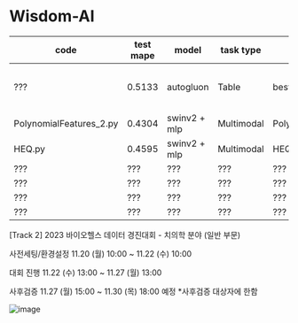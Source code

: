 # Wisdom-AI


|code|test mape|model|task type|hyperparameter|drop columns|Validation|
|---|---|---|---|---|---|---|
|???|0.5133|autogluon|Table|best_quality, num_stack: 3|filename, ID, date, weight, bmi|No|
|PolynomialFeatures_2.py|0.4304|swinv2 + mlp|Multimodal|PolynomialFeatures(degree=2)|ID, date, filename|Yes|
|HEQ.py|0.4595|swinv2 + mlp|Multimodal|HEQ|ID, date, filename|Yes|
|???|???|???|???|???|???|???|
|???|???|???|???|???|???|???|
|???|???|???|???|???|???|???|
|???|???|???|???|???|???|???|


[Track 2] 2023 바이오헬스 데이터 경진대회 - 치의학 분야 (일반 부문)




사전세팅/환경설정
11.20 (월) 10:00 
~ 11.22 (수) 10:00

대회 진행
11.22 (수) 13:00 
~ 11.27 (월) 13:00

사후검증
11.27 (월) 15:00
~ 11.30 (목) 18:00 예정
*사후검증 대상자에 한함



![image](https://github.com/seok-AI/Wisdom-AI/assets/85815265/64a91b4b-b6c6-4590-9770-824d5de103de)
